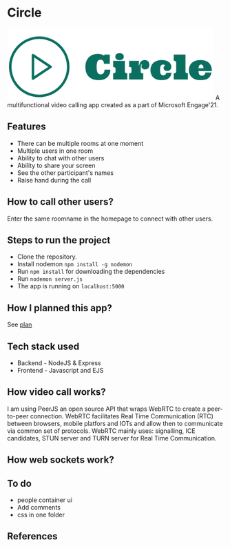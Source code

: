 # Circle

![Logo](/public/assets/Circle.png)
A multifunctional video calling app created as a part of Microsoft Engage'21.

## Features
- There can be multiple rooms at one moment
- Multiple users in one room
- Ability to chat with other users
- Ability to share your screen
- See the other participant's names
- Raise hand during the call

## How to call other users?

Enter the same roomname in the homepage to connect with other users.

## Steps to run the project

- Clone the repository.
- Install nodemon `npm install -g nodemon`
- Run `npm install` for downloading the dependencies
- Run `nodemon server.js`
- The app is running on `localhost:5000`

## How I planned this app?
See [plan](PLAN.md)

## Tech stack used

- Backend - NodeJS & Express
- Frontend - Javascript and EJS

## How video call works?

I am using PeerJS an open source API that wraps WebRTC to create a peer-to-peer connection. WebRTC facilitates Real Time Communication (RTC) between browsers, mobile platfors and IOTs and allow then to communicate via common set of protocols. WebRTC mainly uses: signalling, ICE candidates, STUN server and TURN server for Real Time Communication.

## How web sockets work?

## To do

* people container ui
* Add comments
* css in one folder

## References


